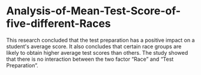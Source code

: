 # Analysis-of-Mean-Test-Score-of-five-different-Races
This research concluded that the test preparation has a positive impact on a student's average score. It also concludes that certain race groups are likely to obtain higher average test scores than others. The study showed that there is no interaction between the two factor “Race” and “Test Preparation”.

